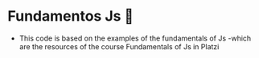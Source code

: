 # Fundamentos Js 🤖

- This code is based on the examples of the fundamentals of Js
-which are the resources of the course Fundamentals of Js in Platzi
